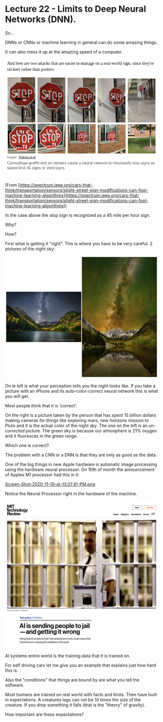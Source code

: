 
# Lecture 22 - Limits to Deep Neural Networks (DNN).

So...

DNNs or CNNs or machine learning in general can do some amazing things.

It can also mess it up at the amazing speed of a computer.

![Dnn-Errors-2.png](Dnn-Errors-2.png)

(From [https://spectrum.ieee.org/cars-that-think/transportation/sensors/slight-street-sign-modifications-can-fool-machine-learning-algorithms](https://spectrum.ieee.org/cars-that-think/transportation/sensors/slight-street-sign-modifications-can-fool-machine-learning-algorithms))

In the case above the stop sign is recognized as a 45 mile per hour sign.

Why?

How?


First what is getting it "right".   This is where you have to be very careful.   2 pictures of the
night sky:


![Picture-At-Night.png](Picture-At-Night.png)

On le left is what your perception tells you the night looks like.  If you take a picture with
an iPhone and its auto-color-correct neural network this is what you will get.

Most people think that it is 'correct'.

On the right is a picture taken by the person that has spent 15 billion dollars making
cameras for things like exploring mars, new horizons mission to Pluto and it is the
actual color of the night sky.   The one on the left is an *un-corrected* picture.
The green sky is because our atmosphere is 21% oxygen and it fluoresces in the
green range.

Which one is correct?

The problem with a CNN or a DNN is that they are only as good as the data.

One of the big things in new Apple hardware is automatic image processing using the
hardware neural processor.  On 10th of month the announcement of Apples M1 processor
had this in it:

[Screen-Shot-2020-11-10-at-13.07.41-PM.png](Screen-Shot-2020-11-10-at-13.07.41-PM.png)

Notice the Neural Processor right in the hardware of the machine.

![mistakes-of-the-past.png](mistakes-of-the-past.png)

AI systems entire world is the training data that it is trained on.

For self driving cars let me give you an example that explains just how hard
this is.

Also the "conditions" that things are bound by are what you tell the software.

Most humans are trained on real world with facts and limits.  Then have built
in expectations.   A creatures legs can not be 10 times the size of the creature.
If you drop something it falls (that is the "theory" of gravity).

How important are these expectations?  
